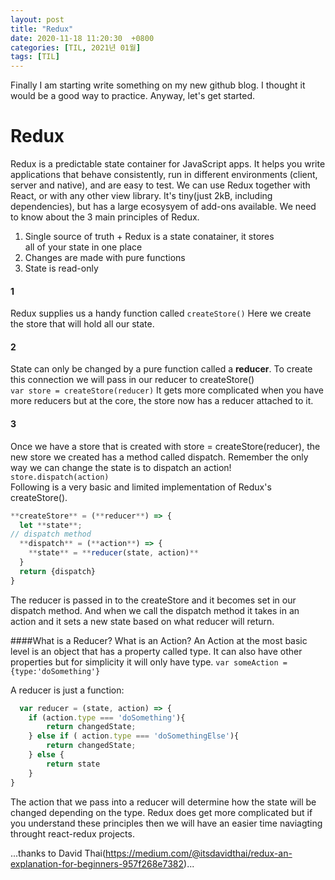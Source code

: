 ```yaml
---
layout: post
title: "Redux"
date: 2020-11-18 11:20:30  +0800
categories: [TIL, 2021년 01월]
tags: [TIL]
---
```


Finally I am starting write something on my new github blog. I thought it would be a good way to practice. Anyway, let's get started.

# Redux
Redux is a predictable state container for JavaScript apps.
It helps you write applications that behave consistently, run in different environments (client, server and native), and are easy to test. We can use Redux together with React, or with any other view library. It's tiny(just 2kB, including dependencies), but has a large ecosysyem of add-ons available.
We need to know about the 3 main principles of Redux.
1. Single source of truth + Redux is a state conatainer, it stores    
   all of your state in one place
2. Changes are made with pure functions
3. State is read-only

#### 1
Redux supplies us a handy function called `createStore()`
Here we create the store that will hold all our state.

#### 2 
State can only be changed by a pure function called a **reducer**. 
To create this connection we will pass in our reducer to createStore()  
`var store = createStore(reducer)`
It gets more complicated when you have more reducers but at the core, the store now has a reducer attached to it.

#### 3 
Once we have a store that is created with store = createStore(reducer), the new store we created has a method called dispatch. Remember the only way we can change the state is to dispatch an action!
`store.dispatch(action)`  
Following is a very basic and limited implementation of Redux's createStore(). 

```js
**createStore** = (**reducer**) => {    
  let **state**;    
// dispatch method     
  **dispatch** = (**action**) => {    
    **state** = **reducer(state, action)**    
  }    
  return {dispatch}      
}
```  

The reducer is passed in to the createStore and it becomes set in our dispatch method. And when we call the dispatch method it takes in an action and it sets a new state based on what reducer will return.

####What is a Reducer? What is an Action?
An Action at the most basic level is an object that has a property called type. It can also have other properties but for simplicity it will only have type.
`var someAction = {type:'doSomething'}`

A reducer is just a function:

```js
  var reducer = (state, action) => {    
    if (action.type === 'doSomething'){    
        return changedState;    
    } else if ( action.type === 'doSomethingElse'){    
        return changedState;    
    } else {    
        return state    
    }    
}
```  

The action that we pass into a reducer will determine how the state will be changed depending on the type.
Redux does get more complicated but if you understand these principles then we will have an easier time naviagting throught react-redux projects.

...thanks to David Thai(https://medium.com/@itsdavidthai/redux-an-explanation-for-beginners-957f268e7382)...